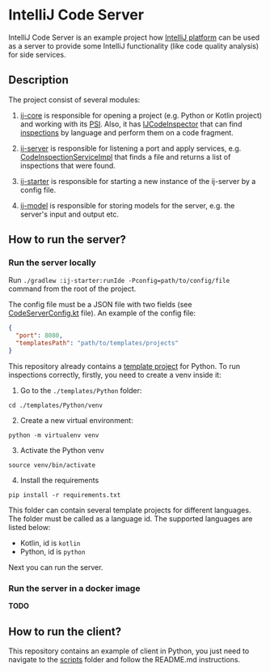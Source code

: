# IntelliJ Code Server

IntelliJ Code Server is an example project how [IntelliJ platform](https://www.jetbrains.com/opensource/idea/) can be used as a server
to provide some IntelliJ functionality (like code quality analysis) for side services.

## Description

The project consist of several modules:

1) [ij-core](./ij-core) is responsible for opening a project (e.g. Python or Kotlin project)
and working with its [PSI](https://plugins.jetbrains.com/docs/intellij/psi.html). 
Also, it has [IJCodeInspector](./ij-core/src/main/kotlin/org/jetbrains/research/ij/headless/server/IJCodeInspector.kt) 
that can find [inspections](https://www.jetbrains.com/help/idea/code-inspection.html) by language and perform them on a code fragment.

2) [ij-server](./ij-server) is responsible for listening a port and apply services, 
e.g. [CodeInspectionServiceImpl](./ij-server/src/main/kotlin/org/jetbrains/research/ij/headless/server/CodeInspectionServiceImpl.kt) 
that finds a file and returns a list of inspections that were found.

3) [ij-starter](./ij-starter) is responsible for starting a new instance of the ij-server by a config file.

4) [ij-model](./ij-model) is responsible for storing models for the server, e.g. the server's input and output etc.

## How to run the server?

### Run the server locally

Run `./gradlew :ij-starter:runIde -Pconfig=path/to/config/file` command from the root of the project.

The config file must be a JSON file with two fields (see [CodeServerConfig.kt](./ij-starter/src/main/kotlin/org/jetbrains/research/ij/headless/server/CodeServerConfig.kt) file). 
An example of the config file:

```json
{
  "port": 8080,
  "templatesPath": "path/to/templates/projects"
}
```

This repository already contains a [template project](./templates) for Python.
To run inspections correctly, firstly, you need to create a venv inside it:
1. Go to the `./templates/Python` folder:
```commandline
cd ./templates/Python/venv
```
2. Create a new virtual environment:
```commandline
python -m virtualenv venv
```
3. Activate the Python venv
```commandline
source venv/bin/activate
```
4. Install the requirements
```commandline
pip install -r requirements.txt
```
This folder can contain several template projects for different languages.
The folder must be called as a language id. The supported languages are listed below:
- Kotlin, id is `kotlin`
- Python, id is `python`

Next you can run the server.


### Run the server in a docker image

**TODO**

## How to run the client?

This repository contains an example of client in Python, you just need to navigate to the [scripts](./scripts) 
folder and follow the README.md instructions.